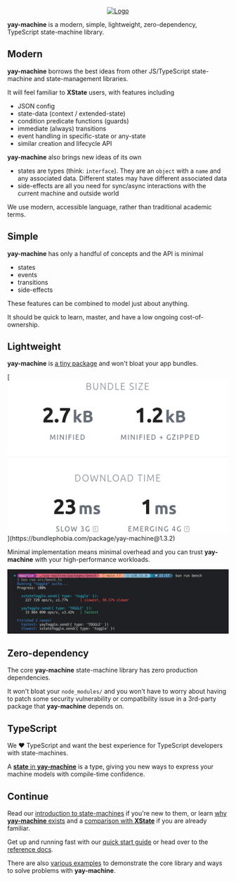 <p align="center">
  <a href="https://yay-machine.js.org/"><img src="https://github.com/user-attachments/assets/dcc997ee-faa8-465a-9ddf-3682b87ebb4e" alt="Logo"></a>
</p>

**yay-machine** is a modern, simple, lightweight, zero-dependency, TypeScript state-machine library.

## Modern

**yay-machine** borrows the best ideas from other JS/TypeScript state-machine and state-management libraries.

It will feel familiar to **XState** users, with features including

- JSON config
- state-data (context / extended-state)
- condition predicate functions (guards)
- immediate (always) transitions
- event handling in specific-state or any-state
- similar creation and lifecycle API

**yay-machine** also brings new ideas of its own

- states are types (think: `interface`). They are an `object` with a `name` and any associated data. Different states may have different associated data
- side-effects are all you need for sync/async interactions with the current machine and outside world

We use modern, accessible language, rather than traditional academic terms.

## Simple

**yay-machine** has only a handful of concepts and the API is minimal

- states
- events
- transitions
- side-effects

These features can be combined to model just about anything.

It should be quick to learn, master, and have a low ongoing cost-of-ownership.

## Lightweight

**yay-machine** is [a tiny package](https://bundlephobia.com/package/yay-machine@1.3.2) and won't bloat your app bundles.

[![yay-machine bundlephobia stats](./assets/bundlephobia-yay-machine.png "https://bundlephobia.com/package/yay-machine@1.3.2")](https://bundlephobia.com/package/yay-machine@1.3.2)

Minimal implementation means minimal overhead and you can trust **yay-machine** with your high-performance workloads.

[![bench tests](./assets/bench.png)](https://github.com/maurice/yay-machine/blob/main/packages/bench/src/bench.ts)

## Zero-dependency

The core **yay-machine** state-machine library has zero production dependencies.

It won't bloat your `node_modules/` and you won't have to worry about having to patch some security vulnerability or compatibility issue in a 3rd-party package that **yay-machine** depends on.

## TypeScript

We ❤️ TypeScript and want the best experience for TypeScript developers with state-machines.

A [**state** in **yay-machine**](./reference/state.md) is a type, giving you new ways to express your machine models with compile-time confidence.

## Continue

Read our [introduction to state-machines](./articles/why-state-machines.md) if you're new to them, or learn [why **yay-machine** exists](./articles/why-yay-machine.md) and a [comparison with **XState**](./articles/vs-xstate.md) if you are already familiar.

Get up and running fast with our [quick start guide](./quick-start.md) or head over to the [reference docs](./reference/state.md).

There are also [various examples](./examples/toggle.md) to demonstrate the core library and ways to solve problems with **yay-machine**.
